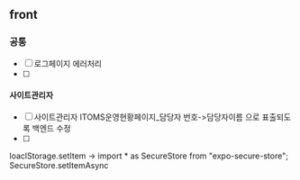 ## front

### 공통
- [ ] 로그페이지 에러처리
- [ ] 
#### 사이트관리자
- [ ] 사이트관리자 ITOMS운영현황페이지_담당자 번호->담당자이름 으로 표출되도록 백엔드 수정
- [ ] 

loaclStorage.setItem
->
import * as SecureStore from "expo-secure-store";
SecureStore.setItemAsync


